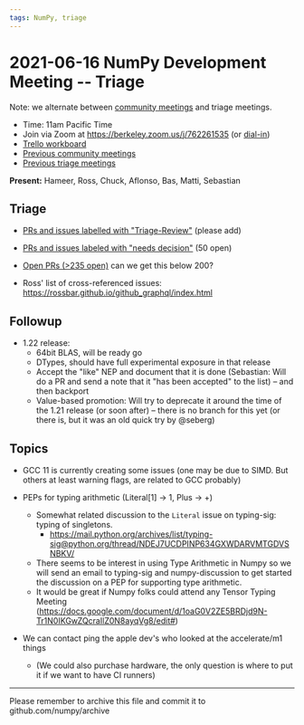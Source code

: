 ```yaml
---
tags: NumPy, triage
---
```


# 2021-06-16 NumPy Development Meeting -- Triage

Note: we alternate between [community meetings](https://hackmd.io/76o-IxCjQX2mOXO_wwkcpg) and triage meetings.

- Time: 11am Pacific Time
- Join via Zoom at https://berkeley.zoom.us/j/762261535 (or [dial-in](https://berkeley.zoom.us/u/aC3ENhycM))
- [Trello workboard](https://trello.com/b/Azg4fYZH/numpy-at-bids)
- [Previous community meetings](https://github.com/numpy/archive/tree/master/status_meetings)
- [Previous triage meetings](https://github.com/numpy/archive/tree/master/triage_meetings)


**Present:** Hameer, Ross, Chuck, Aflonso, Bas, Matti, Sebastian


## Triage

* [PRs and issues labelled with "Triage-Review"](https://github.com/numpy/numpy/labels/Triage-review) (please add)

* [PRs and issues labeled with "needs decision"](https://github.com/numpy/numpy/labels/54%20-%20Needs%20decision) (50 open)

* [Open PRs (>235 open)](https://github.com/numpy/numpy/pulls) can we get this below 200?

* Ross' list of cross-referenced issues: https://rossbar.github.io/github_graphql/index.html


## Followup

- 1.22 release:
  - 64bit BLAS, will be ready go
  - DTypes, should have full experimental exposure in that release  
  - Accept the "like" NEP and document that it is done  (Sebastian: Will do a PR and send a note that it "has been accepted" to the list) – and then backport
  - Value-based promotion: Will try to deprecate it around the time of the 1.21 release (or soon after) – there is no branch for this yet (or there is, but it was an old quick try by @seberg)




## Topics

- GCC 11 is currently creating some issues (one may be due to SIMD.  But others at least warning flags, are related to GCC probably)

- PEPs for typing arithmetic (Literal[1] -> 1, Plus -> +)
  - Somewhat related discussion to the `Literal` issue on typing-sig: typing of singletons.
      -  https://mail.python.org/archives/list/typing-sig@python.org/thread/NDEJ7UCDPINP634GXWDARVMTGDVSNBKV/
  - There seems to be interest in using Type Arithmetic in Numpy so we will send an email to typing-sig and numpy-discussion to get started the discussion on a PEP for supporting type arithmetic.
  - It would be great if Numpy folks could attend any Tensor Typing Meeting (https://docs.google.com/document/d/1oaG0V2ZE5BRDjd9N-Tr1N0IKGwZQcraIlZ0N8ayqVg8/edit#)

- We can contact ping the apple dev's who looked at the accelerate/m1 things
  - (We could also purchase hardware, the only question is where to put it if we want to have CI runners) 

---

Please remember to archive this file and commit it to github.com/numpy/archive
